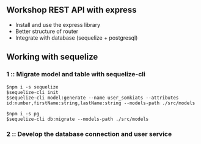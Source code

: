 ## Workshop REST API with express

- Install and use the express library
- Better structure of router
- Integrate with database (sequelize + postgresql)

## Working with sequelize

### 1 :: Migrate model and table with sequelize-cli

```
$npm i -s sequelize
$sequelize-cli init
$sequelize-cli model:generate --name user_somkiats --attributes id:number,firstName:string,lastName:string --models-path ./src/models

$npm i -s pg
$sequelize-cli db:migrate --models-path ./src/models
```

### 2 :: Develop the database connection and user service
